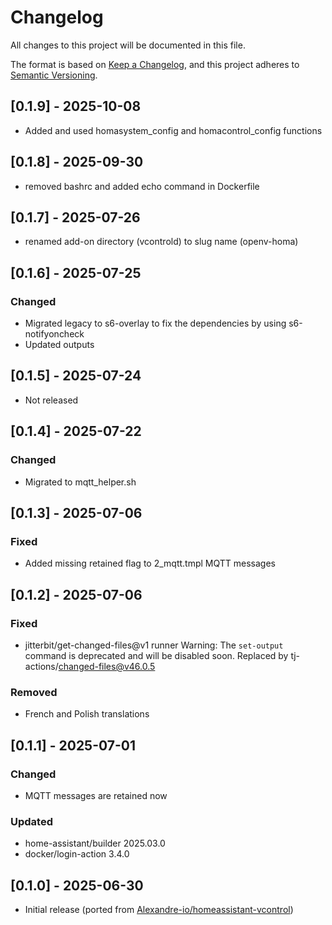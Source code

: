 <!-- https://developers.home-assistant.io/docs/add-ons/presentation#keeping-a-changelog -->
# Changelog

All changes to this project will be documented in this file.

The format is based on [Keep a Changelog](https://keepachangelog.com/en/1.0.0/),
and this project adheres to [Semantic Versioning](https://semver.org/spec/v2.0.0.html).

## [0.1.9] - 2025-10-08
- Added and used homasystem_config and homacontrol_config functions

## [0.1.8] - 2025-09-30
- removed bashrc and added echo command in Dockerfile

## [0.1.7] - 2025-07-26
- renamed add-on directory (vcontrold) to slug name (openv-homa)

## [0.1.6] - 2025-07-25
### Changed
- Migrated legacy to s6-overlay to fix the dependencies by using s6-notifyoncheck
- Updated outputs

## [0.1.5] - 2025-07-24
- Not released

## [0.1.4] - 2025-07-22
### Changed
- Migrated to mqtt_helper.sh

## [0.1.3] - 2025-07-06
### Fixed
- Added missing retained flag to 2_mqtt.tmpl MQTT messages

## [0.1.2] - 2025-07-06
### Fixed
- jitterbit/get-changed-files@v1 runner Warning: The `set-output` command is deprecated and will be disabled soon. Replaced by tj-actions/changed-files@v46.0.5
### Removed
- French and Polish translations

## [0.1.1] - 2025-07-01
### Changed
- MQTT messages are retained now
### Updated
- home-assistant/builder 2025.03.0
- docker/login-action 3.4.0

## [0.1.0] - 2025-06-30
- Initial release (ported from [Alexandre-io/homeassistant-vcontrol](https://github.com/Alexandre-io/homeassistant-vcontrol))
